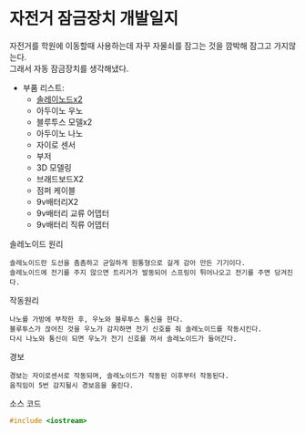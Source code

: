 자전거 잠금장치 개발일지
=

자전거를 학원에 이동할때 사용하는데 자꾸 자물쇠를 잠그는 것을 깜박해 잠그고 가지않는다.  
그래서 자동 잠금장치를 생각해냈다.

* 부품 리스트:  
    * [솔레이노드x2](https://t.ly/c1NPf)  
    * 아두이노 우노
    * 블루투스 모델x2
    * 아두이노 나노
    * 자이로 센서
    * 부저
    * 3D 모델링
    * 브래드보드X2
    * 점퍼 케이블
    * 9v배터리X2
    * 9v배터리 교류 어뎁터
    * 9v배터리 직류 어뎁터
  
솔레노이드 원리
```
솔레노이드란 도선을 촘촘하고 균일하게 원통형으로 길게 감아 만든 기기이다.   
솔레노이드에 전기를 주지 않으면 트리거가 발동되어 스프링이 튀어나오고 전기를 주면 당겨진다.  
```

작동원리
```
나노를 가방에 부착한 후, 우노와 블루투스 통신을 한다.
블루투스가 끊어진 것을 우노가 감지하면 전기 신호를 줘 솔레노이드를 작동시킨다.
다시 나노와 통신이 되면 우노가 전기 신호를 꺼서 솔레노이드가 들어간다.
```

경보
```
경보는 자이로센서로 작동되며, 솔레노이드가 작동된 이후부터 작동된다.
움직임이 5번 감지될시 경보음을 울린다.
```

소스 코드
```c
#include <iostream>

```
